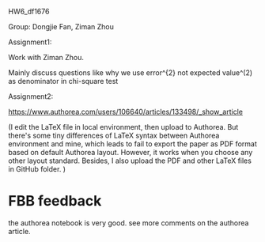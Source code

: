 HW6_df1676

Group: Dongjie Fan, Ziman Zhou

Assignment1:

Work with Ziman Zhou.

Mainly discuss questions like why we use error^{2} not expected value^(2) as denominator in chi-square test 

Assignment2:

https://www.authorea.com/users/106640/articles/133498/_show_article

(I edit the LaTeX file in local environment, then upload to Authorea. But there's some tiny differences of LaTeX syntax between Authorea environment and mine, which leads to fail to export the paper as PDF format based on default Authorea layout. However, it works when you choose any other layout standard. Besides, I also upload the PDF and other LaTeX files in GitHub folder. )

# FBB feedback

the authorea notebook is very good. see more comments on the authorea article.
